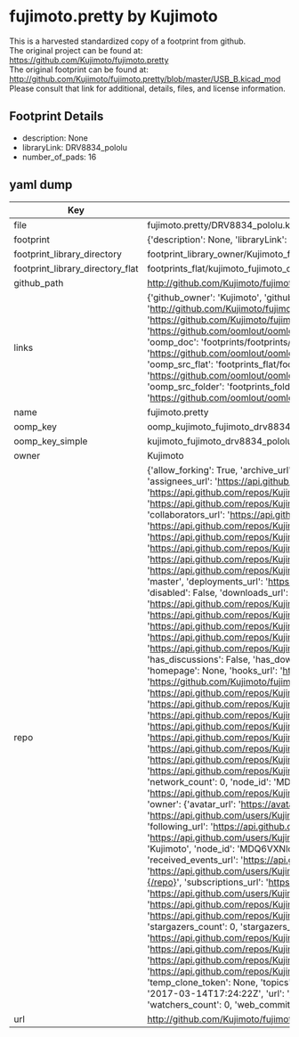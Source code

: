 # fujimoto.pretty by Kujimoto  
This is a harvested standardized copy of a footprint from github.  
The original project can be found at:  
https://github.com/Kujimoto/fujimoto.pretty  
The original footprint can be found at:
http://github.com/Kujimoto/fujimoto.pretty/blob/master/USB_B.kicad_mod
Please consult that link for additional, details, files, and license information.  
## Footprint Details
* description: None  
* libraryLink: DRV8834_pololu  
* number_of_pads: 16  
## yaml dump  
| Key | Value |  
| --- | --- |  
| file | fujimoto.pretty/DRV8834_pololu.kicad_mod |  
| footprint | {'description': None, 'libraryLink': 'DRV8834_pololu', 'number_of_pads': 16} |  
| footprint_library_directory | footprint_library_owner/Kujimoto_fujimoto.pretty |  
| footprint_library_directory_flat | footprints_flat/kujimoto_fujimoto_drv8834_pololu/working |  
| github_path | http://github.com/Kujimoto/fujimoto.pretty/blob/master/DRV8834_pololu.kicad_mod |  
| links | {'github_owner': 'Kujimoto', 'github_repo_name': 'fujimoto.pretty', 'github_src': 'http://github.com/Kujimoto/fujimoto.pretty/blob/master/USB_B.kicad_mod', 'github_src_repo': 'https://github.com/Kujimoto/fujimoto.pretty', 'oomp_bot': 'footprints/kujimoto_fujimoto_drv8834_pololu/working', 'oomp_bot_github': 'https://github.com/oomlout/oomlout_oomp_footprint_bot/tree/main/footprints/kujimoto_fujimoto_drv8834_pololu/working', 'oomp_doc': 'footprints/footprints/Kujimoto/fujimoto/DRV8834_pololu/working/', 'oomp_doc_github': 'https://github.com/oomlout/oomlout_oomp_footprint_doc/tree/main/footprints/footprints/Kujimoto/fujimoto/DRV8834_pololu/working', 'oomp_src_flat': 'footprints_flat/footprints_flat/kujimoto_fujimoto_drv8834_pololu/working', 'oomp_src_flat_github': 'https://github.com/oomlout/oomlout_oomp_footprint_src/tree/main/footprints_flat/kujimoto_fujimoto_drv8834_pololu/working', 'oomp_src_folder': 'footprints_folder/footprints_folder/Kujimoto/fujimoto/DRV8834_pololu/working', 'oomp_src_folder_github': 'https://github.com/oomlout/oomlout_oomp_footprint_src/tree/main/footprints_folder/Kujimoto/fujimoto/DRV8834_pololu/working'} |  
| name | fujimoto.pretty |  
| oomp_key | oomp_kujimoto_fujimoto_drv8834_pololu |  
| oomp_key_simple | kujimoto_fujimoto_drv8834_pololu |  
| owner | Kujimoto |  
| repo | {'allow_forking': True, 'archive_url': 'https://api.github.com/repos/Kujimoto/fujimoto.pretty/{archive_format}{/ref}', 'archived': False, 'assignees_url': 'https://api.github.com/repos/Kujimoto/fujimoto.pretty/assignees{/user}', 'blobs_url': 'https://api.github.com/repos/Kujimoto/fujimoto.pretty/git/blobs{/sha}', 'branches_url': 'https://api.github.com/repos/Kujimoto/fujimoto.pretty/branches{/branch}', 'clone_url': 'https://github.com/Kujimoto/fujimoto.pretty.git', 'collaborators_url': 'https://api.github.com/repos/Kujimoto/fujimoto.pretty/collaborators{/collaborator}', 'comments_url': 'https://api.github.com/repos/Kujimoto/fujimoto.pretty/comments{/number}', 'commits_url': 'https://api.github.com/repos/Kujimoto/fujimoto.pretty/commits{/sha}', 'compare_url': 'https://api.github.com/repos/Kujimoto/fujimoto.pretty/compare/{base}...{head}', 'contents_url': 'https://api.github.com/repos/Kujimoto/fujimoto.pretty/contents/{+path}', 'contributors_url': 'https://api.github.com/repos/Kujimoto/fujimoto.pretty/contributors', 'created_at': '2015-04-09T12:03:44Z', 'default_branch': 'master', 'deployments_url': 'https://api.github.com/repos/Kujimoto/fujimoto.pretty/deployments', 'description': 'private kicad library', 'disabled': False, 'downloads_url': 'https://api.github.com/repos/Kujimoto/fujimoto.pretty/downloads', 'events_url': 'https://api.github.com/repos/Kujimoto/fujimoto.pretty/events', 'fork': False, 'forks': 0, 'forks_count': 0, 'forks_url': 'https://api.github.com/repos/Kujimoto/fujimoto.pretty/forks', 'full_name': 'Kujimoto/fujimoto.pretty', 'git_commits_url': 'https://api.github.com/repos/Kujimoto/fujimoto.pretty/git/commits{/sha}', 'git_refs_url': 'https://api.github.com/repos/Kujimoto/fujimoto.pretty/git/refs{/sha}', 'git_tags_url': 'https://api.github.com/repos/Kujimoto/fujimoto.pretty/git/tags{/sha}', 'git_url': 'git://github.com/Kujimoto/fujimoto.pretty.git', 'has_discussions': False, 'has_downloads': True, 'has_issues': True, 'has_pages': False, 'has_projects': True, 'has_wiki': True, 'homepage': None, 'hooks_url': 'https://api.github.com/repos/Kujimoto/fujimoto.pretty/hooks', 'html_url': 'https://github.com/Kujimoto/fujimoto.pretty', 'id': 33666586, 'is_template': False, 'issue_comment_url': 'https://api.github.com/repos/Kujimoto/fujimoto.pretty/issues/comments{/number}', 'issue_events_url': 'https://api.github.com/repos/Kujimoto/fujimoto.pretty/issues/events{/number}', 'issues_url': 'https://api.github.com/repos/Kujimoto/fujimoto.pretty/issues{/number}', 'keys_url': 'https://api.github.com/repos/Kujimoto/fujimoto.pretty/keys{/key_id}', 'labels_url': 'https://api.github.com/repos/Kujimoto/fujimoto.pretty/labels{/name}', 'language': None, 'languages_url': 'https://api.github.com/repos/Kujimoto/fujimoto.pretty/languages', 'license': None, 'merges_url': 'https://api.github.com/repos/Kujimoto/fujimoto.pretty/merges', 'milestones_url': 'https://api.github.com/repos/Kujimoto/fujimoto.pretty/milestones{/number}', 'mirror_url': None, 'name': 'fujimoto.pretty', 'network_count': 0, 'node_id': 'MDEwOlJlcG9zaXRvcnkzMzY2NjU4Ng==', 'notifications_url': 'https://api.github.com/repos/Kujimoto/fujimoto.pretty/notifications{?since,all,participating}', 'open_issues': 0, 'open_issues_count': 0, 'owner': {'avatar_url': 'https://avatars.githubusercontent.com/u/11870486?v=4', 'events_url': 'https://api.github.com/users/Kujimoto/events{/privacy}', 'followers_url': 'https://api.github.com/users/Kujimoto/followers', 'following_url': 'https://api.github.com/users/Kujimoto/following{/other_user}', 'gists_url': 'https://api.github.com/users/Kujimoto/gists{/gist_id}', 'gravatar_id': '', 'html_url': 'https://github.com/Kujimoto', 'id': 11870486, 'login': 'Kujimoto', 'node_id': 'MDQ6VXNlcjExODcwNDg2', 'organizations_url': 'https://api.github.com/users/Kujimoto/orgs', 'received_events_url': 'https://api.github.com/users/Kujimoto/received_events', 'repos_url': 'https://api.github.com/users/Kujimoto/repos', 'site_admin': False, 'starred_url': 'https://api.github.com/users/Kujimoto/starred{/owner}{/repo}', 'subscriptions_url': 'https://api.github.com/users/Kujimoto/subscriptions', 'type': 'User', 'url': 'https://api.github.com/users/Kujimoto'}, 'private': False, 'pulls_url': 'https://api.github.com/repos/Kujimoto/fujimoto.pretty/pulls{/number}', 'pushed_at': '2017-03-14T17:24:20Z', 'releases_url': 'https://api.github.com/repos/Kujimoto/fujimoto.pretty/releases{/id}', 'size': 3, 'ssh_url': 'git@github.com:Kujimoto/fujimoto.pretty.git', 'stargazers_count': 0, 'stargazers_url': 'https://api.github.com/repos/Kujimoto/fujimoto.pretty/stargazers', 'statuses_url': 'https://api.github.com/repos/Kujimoto/fujimoto.pretty/statuses/{sha}', 'subscribers_count': 1, 'subscribers_url': 'https://api.github.com/repos/Kujimoto/fujimoto.pretty/subscribers', 'subscription_url': 'https://api.github.com/repos/Kujimoto/fujimoto.pretty/subscription', 'svn_url': 'https://github.com/Kujimoto/fujimoto.pretty', 'tags_url': 'https://api.github.com/repos/Kujimoto/fujimoto.pretty/tags', 'teams_url': 'https://api.github.com/repos/Kujimoto/fujimoto.pretty/teams', 'temp_clone_token': None, 'topics': [], 'trees_url': 'https://api.github.com/repos/Kujimoto/fujimoto.pretty/git/trees{/sha}', 'updated_at': '2017-03-14T17:24:22Z', 'url': 'https://api.github.com/repos/Kujimoto/fujimoto.pretty', 'visibility': 'public', 'watchers': 0, 'watchers_count': 0, 'web_commit_signoff_required': False} |  
| url | http://github.com/Kujimoto/fujimoto.pretty |  


